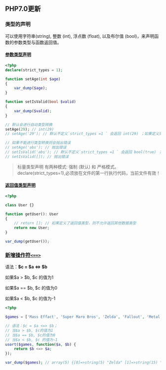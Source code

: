 ## PHP7.0更新

### 类型的声明

可以使用字符串(string), 整数 (int), 浮点数 (float), 以及布尔值 (bool)，来声明函数的参数类型与函数返回值。

#### [参数类型声明](/7.0/scalar_typehints.php)
```php
<?php
declare(strict_types = 1);

function setAge(int $age)
{
    var_dump($age);
}

function setIsValid(bool $valid)
{
    var_dump($valid);
}

// 默认会进行自动类型转换
setAge(29); // int(29)
// setAge('29'); // 默认不定义`strict_types =1 ` 会返回 int(29) ；如果定义则会抛出错误

// 如果不能进行类型转换则会抛出错误
// setAge('abs'); // 抛出错误
// setIsValid('abs'); // 默认不定义`strict_types =1 ` 会返回 bool(true) ；如果定义则会抛出错误
// setIsValid([]); // 抛出错误
```
> 标量类型声明 有两种模式: 强制 (默认) 和 严格模式。
declare(strict_types=1),必须放在文件的第一行执行代码，当前文件有效！


#### [返回值类型声明](/7.0/return_type_declarations.php)

```php
<?php

class User {}

function getUser(): User
{
    // return []; // 如果定义了返回值类型，则不允许返回其他数据类型
    return new User;
}

var_dump(getUser());
```

### [新增操作符`<==>`](/7.0/spaceships.php)



语法：**$c = $a <=> $b**

如果$a > $b, $c 的值为1

如果$a == $b, $c 的值为0

如果$a < $b, $c 的值为-1



```php
<?php

$games = ['Mass Effact', 'Super Maro Bros', 'Zelda', 'Fallout', 'Metal Gear'];

// 语法：$c = $a <=> $b；
// 当$a > $b, $c的值为1
// 当$a == $b, $c的值为0
// 当$a < $b, $c 的值为-1
usort($games, function($a, $b) {
    return $b <=> $a;
});

var_dump($games); // array(5) {[0]=>string(5) "Zelda" [1]=>string(15) "Super Maro Bros" [2]=>string(10) "Metal Gear" [3]=>string(11) "Mass Effact" [4]=>string(7) "Fallout"}
```

